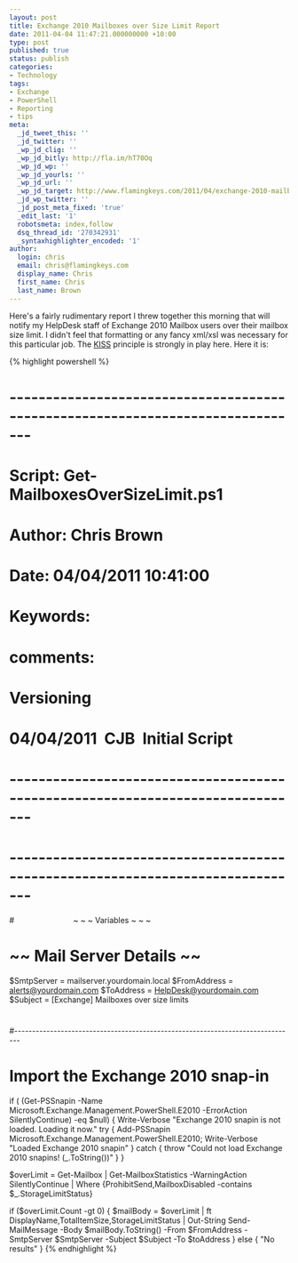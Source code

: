 ```yaml
---
layout: post
title: Exchange 2010 Mailboxes over Size Limit Report
date: 2011-04-04 11:47:21.000000000 +10:00
type: post
published: true
status: publish
categories:
- Technology
tags:
- Exchange
- PowerShell
- Reporting
- tips
meta:
  _jd_tweet_this: ''
  _jd_twitter: ''
  _wp_jd_clig: ''
  _wp_jd_bitly: http://fla.im/hT70Oq
  _wp_jd_wp: ''
  _wp_jd_yourls: ''
  _wp_jd_url: ''
  _wp_jd_target: http://www.flamingkeys.com/2011/04/exchange-2010-mailboxes-over-size-limit-report/?utm_campaign=twitter&utm_medium=twitter&utm_source=twitter
  _jd_wp_twitter: ''
  _jd_post_meta_fixed: 'true'
  _edit_last: '1'
  robotsmeta: index,follow
  dsq_thread_id: '270342931'
  _syntaxhighlighter_encoded: '1'
author:
  login: chris
  email: chris@flamingkeys.com
  display_name: Chris
  first_name: Chris
  last_name: Brown
---
```

Here's a fairly rudimentary report I threw together this morning that will notify my HelpDesk staff of Exchange 2010 Mailbox users over their mailbox size limit. I didn't feel that formatting or any fancy xml/xsl was necessary for this particular job. The [KISS](http://en.wiktionary.org/wiki/KISS) principle is strongly in play here. Here it is:

{% highlight powershell %}
# -------------------------------------------------------------------------------
# Script: Get-MailboxesOverSizeLimit.ps1
# Author: Chris Brown
# Date: 04/04/2011 10:41:00
# Keywords:
# comments:
#
# Versioning
# 04/04/2011  CJB  Initial Script
#
# -------------------------------------------------------------------------------

# -------------------------------------------------------------------------------
#                           ~ ~ ~ Variables ~ ~ ~
# ~~ Mail Server Details ~~
$SmtpServer = mailserver.yourdomain.local
$FromAddress = alerts@yourdomain.com
$ToAddress = HelpDesk@yourdomain.com
$Subject = [Exchange] Mailboxes over size limits
#
#
#-------------------------------------------------------------------------------

# Import the Exchange 2010 snap-in

if ( (Get-PSSnapin -Name Microsoft.Exchange.Management.PowerShell.E2010 -ErrorAction SilentlyContinue) -eq $null) {
 Write-Verbose "Exchange 2010 snapin is not loaded. Loading it now."
 try { 
   Add-PSSnapin Microsoft.Exchange.Management.PowerShell.E2010; 
   Write-Verbose "Loaded Exchange 2010 snapin"
 }
 catch { 
   throw "Could not load Exchange 2010 snapins! $($_.ToString())" 
 }
}

$overLimit = Get-Mailbox | Get-MailboxStatistics -WarningAction SilentlyContinue | Where {ProhibitSend,MailboxDisabled -contains $_.StorageLimitStatus}

if ($overLimit.Count -gt 0) {
 $mailBody = $overLimit | ft DisplayName,TotalItemSize,StorageLimitStatus | Out-String
 Send-MailMessage -Body $mailBody.ToString() -From $FromAddress -SmtpServer $SmtpServer -Subject $Subject -To $toAddress
} else {
 "No results"
}
{% endhighlight %}
